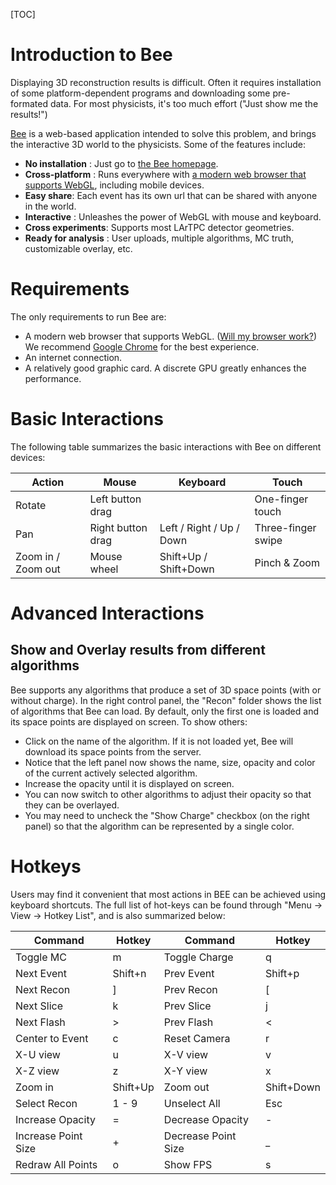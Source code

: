 [TOC]

# Introduction to Bee

Displaying 3D reconstruction results is difficult.
Often it requires installation of some platform-dependent programs and downloading some pre-formated data.
For most physicists, it's too much effort ("Just show me the results!")

[Bee](https://www.phy.bnl.gov/twister/bee/) is a web-based application intended to solve this problem, and brings the interactive 3D world to the physicists. Some of the features include:

- **No installation** : Just go to [the Bee homepage](https://www.phy.bnl.gov/twister/bee/).
- **Cross-platform** : Runs everywhere with [a modern web browser that supports WebGL](http://caniuse.com/#feat=webgl), including mobile devices.
- **Easy share**: Each event has its own url that can be shared with anyone in the world.
- **Interactive** : Unleashes the power of WebGL with mouse and keyboard.
- **Cross experiments**: Supports most LArTPC detector geometries.
- **Ready for analysis** : User uploads, multiple algorithms, MC truth, customizable overlay, etc.


# Requirements

The only requirements to run Bee are:

- A modern web browser that supports WebGL. ([Will my browser work?](http://caniuse.com/#feat=webgl))
  We recommend [Google Chrome](http://www.google.com/chrome/) for the best experience.
- An internet connection.
- A relatively good graphic card. A discrete GPU greatly enhances the performance.

# Basic Interactions

The following table summarizes the basic interactions with Bee on different devices:

| Action | Mouse | Keyboard | Touch |
| ------ | ----- | -------- | ----- |
| Rotate | Left button drag | | One-finger touch |
| Pan    | Right button drag | Left / Right / Up / Down | Three-finger swipe |
| Zoom in / Zoom out | Mouse wheel | Shift+Up / Shift+Down | Pinch & Zoom |

# Advanced Interactions

## Show and Overlay results from different algorithms

Bee supports any algorithms that produce a set of 3D space points (with or without charge). In the right control panel, the "Recon" folder shows the list of algorithms that Bee can load. By default, only the first one is loaded and its space points are displayed on screen. To show others:

- Click on the name of the algorithm. If it is not loaded yet, Bee will download its space points from the server. 
- Notice that the left panel now shows the name, size, opacity and color of the current actively selected algorithm.
- Increase the opacity until it is displayed on screen.
- You can now switch to other algorithms to adjust their opacity so that they can be overlayed.
- You may need to uncheck the "Show Charge" checkbox (on the right panel) so that the algorithm can be represented by a single color.

# Hotkeys

Users may find it convenient that most actions in BEE can be achieved using keyboard shortcuts.
The full list of hot-keys can be found through "Menu -> View -> Hotkey List", and is also summarized below:

<table class='table'>
    <thead>
      <tr>
        <th>Command</th><th>Hotkey</th>
        <th>Command</th><th>Hotkey</th>
      </tr>
    </thead>
    <tbody>
      <tr>
        <td>Toggle MC</td><td>m</td>
        <td>Toggle Charge</td><td>q</td>
      </tr>
      <tr>
        <td>Next Event</td><td>Shift+n</td>
        <td>Prev Event</td><td>Shift+p</td>
      </tr>
      <tr>
        <td>Next Recon</td><td>]</td>
        <td>Prev Recon</td><td>[</td>
      </tr>
      <tr>
        <td>Next Slice</td><td>k</td>
        <td>Prev Slice</td><td>j</td>
      </tr>
      <tr>
        <td>Next Flash</td><td>></td>
        <td>Prev Flash</td><td><</td>
      </tr>
      <tr>
        <td>Center to Event</td><td>c</td>
        <td>Reset Camera</td><td>r</td>
      </tr>
      <tr>
        <td>X-U view</td><td>u</td>
        <td>X-V view</td><td>v</td>
      </tr>
      <tr>
        <td>X-Z view</td><td>z</td>
        <td>X-Y view</td><td>x</td>
      </tr>
      <tr>
        <td>Zoom in</td><td>Shift+Up</td>
        <td>Zoom out</td><td>Shift+Down</td>
      </tr>
      <tr>
        <td>Select Recon</td><td>1 - 9</td>
        <td>Unselect All</td><td>Esc</td>
      </tr>
      <tr>
        <td>Increase Opacity</td><td>=</td>
        <td>Decrease Opacity</td><td>-</td>
      </tr>
      <tr>
        <td>Increase Point Size</td><td>+</td>
        <td>Decrease Point Size</td><td>_</td>
      </tr>
      <tr>
        <td>Redraw All Points</td><td>o</td>
        <td>Show FPS</td><td>s</td>
      </tr>
    </tbody>
</table>
